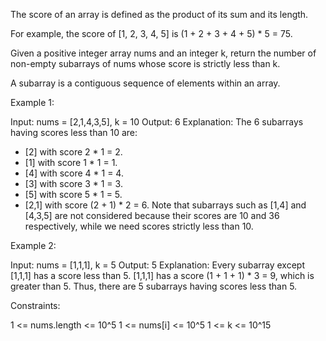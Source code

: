 The score of an array is defined as the product of its sum and its
length.


For example, the score of [1, 2, 3, 4, 5] is (1 + 2 + 3 + 4 + 5) * 5 = 75.


Given a positive integer array nums and an integer k, return the number of
non-empty subarrays of nums whose score is strictly less than k.

A subarray is a contiguous sequence of elements within an array.


Example 1:


Input: nums = [2,1,4,3,5], k = 10
Output: 6
Explanation:
The 6 subarrays having scores less than 10 are:
- [2] with score 2 * 1 = 2.
- [1] with score 1 * 1 = 1.
- [4] with score 4 * 1 = 4.
- [3] with score 3 * 1 = 3. 
- [5] with score 5 * 1 = 5.
- [2,1] with score (2 + 1) * 2 = 6.
Note that subarrays such as [1,4] and [4,3,5] are not considered because
their scores are 10 and 36 respectively, while we need scores strictly less
than 10.

Example 2:


Input: nums = [1,1,1], k = 5
Output: 5
Explanation:
Every subarray except [1,1,1] has a score less than 5.
[1,1,1] has a score (1 + 1 + 1) * 3 = 9, which is greater than 5.
Thus, there are 5 subarrays having scores less than 5.



Constraints:


1 <= nums.length <= 10^5
1 <= nums[i] <= 10^5
1 <= k <= 10^15




